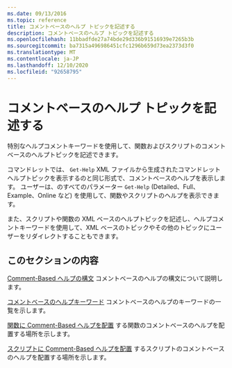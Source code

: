 ```yaml
---
ms.date: 09/13/2016
ms.topic: reference
title: コメントベースのヘルプ トピックを記述する
description: コメントベースのヘルプ トピックを記述する
ms.openlocfilehash: 11bbadfde27a74bde29d336b91516939e7265b3b
ms.sourcegitcommit: ba7315a496986451cfc1296b659d73ea2373d3f0
ms.translationtype: MT
ms.contentlocale: ja-JP
ms.lasthandoff: 12/10/2020
ms.locfileid: "92658795"
---
```

# <a name="writing-comment-based-help-topics"></a>コメントベースのヘルプ トピックを記述する

特別なヘルプコメントキーワードを使用して、関数およびスクリプトのコメントベースのヘルプトピックを記述できます。

 コマンドレットでは、 `Get-Help` XML ファイルから生成されたコマンドレットヘルプトピックを表示するのと同じ形式で、コメントベースのヘルプを表示します。 ユーザーは、のすべてのパラメーター `Get-Help` (Detailed、Full、Example、Online など) を使用して、関数やスクリプトのヘルプを表示できます。

 また、スクリプトや関数の XML ベースのヘルプトピックを記述し、ヘルプコメントキーワードを使用して、XML ベースのトピックやその他のトピックにユーザーをリダイレクトすることもできます。

## <a name="in-this-section"></a>このセクションの内容

 [Comment-Based ヘルプの構文](./syntax-of-comment-based-help.md) コメントベースのヘルプの構文について説明します。

 [コメントベースのヘルプキーワード](./comment-based-help-keywords.md) コメントベースのヘルプのキーワードの一覧を示します。

 [関数に Comment-Based ヘルプを配置](./placing-comment-based-help-in-functions.md) する関数のコメントベースのヘルプを配置する場所を示します。

 [スクリプトに Comment-Based ヘルプを配置](./placing-comment-based-help-in-scripts.md) するスクリプトのコメントベースのヘルプを配置する場所を示します。
